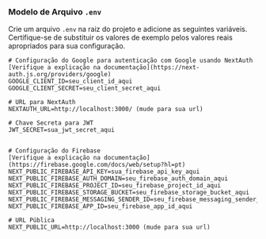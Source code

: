 ### Modelo de Arquivo `.env`

Crie um arquivo `.env` na raiz do projeto e adicione as seguintes variáveis. Certifique-se de substituir os valores de exemplo pelos valores reais apropriados para sua configuração.

```dotenv
# Configuração do Google para autenticação com Google usando NextAuth
[Verifique a explicação na documentação](https://next-auth.js.org/providers/google)
GOOGLE_CLIENT_ID=seu_client_id_aqui
GOOGLE_CLIENT_SECRET=seu_client_secret_aqui

# URL para NextAuth
NEXTAUTH_URL=http://localhost:3000/ (mude para sua url)

# Chave Secreta para JWT
JWT_SECRET=sua_jwt_secret_aqui


# Configuração do Firebase
[Verifique a explicação na documentação](https://firebase.google.com/docs/web/setup?hl=pt)
NEXT_PUBLIC_FIREBASE_API_KEY=sua_firebase_api_key_aqui
NEXT_PUBLIC_FIREBASE_AUTH_DOMAIN=seu_firebase_auth_domain_aqui
NEXT_PUBLIC_FIREBASE_PROJECT_ID=seu_firebase_project_id_aqui
NEXT_PUBLIC_FIREBASE_STORAGE_BUCKET=seu_firebase_storage_bucket_aqui
NEXT_PUBLIC_FIREBASE_MESSAGING_SENDER_ID=seu_firebase_messaging_sender_id_aqui
NEXT_PUBLIC_FIREBASE_APP_ID=seu_firebase_app_id_aqui

# URL Pública
NEXT_PUBLIC_URL=http://localhost:3000 (mude para sua url)
```